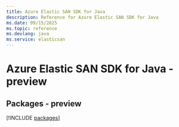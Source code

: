 ```yaml
---
title: Azure Elastic SAN SDK for Java
description: Reference for Azure Elastic SAN SDK for Java
ms.date: 09/15/2025
ms.topic: reference
ms.devlang: java
ms.service: elasticsan
---
```

# Azure Elastic SAN SDK for Java - preview
## Packages - preview
[!INCLUDE [packages](elastic-san-index.md)]